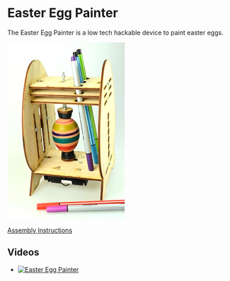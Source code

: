 # Easter Egg Painter
The Easter Egg Painter is a low tech hackable device to paint easter eggs.

![Easter Egg Painter](https://github.com/watterott/Easter-Egg-Painter/raw/master/hardware/Easter-Egg-Painter.jpg)

[Assembly Instructions](https://github.com/watterott/Easter-Egg-Painter/raw/master/hardware/Easter-Egg-Painter.pdf)


## Videos
* [![Easter Egg Painter](http://img.youtube.com/vi/b8wpSLT9uUA/0.jpg)](https://www.youtube.com/watch?v=b8wpSLT9uUA)
